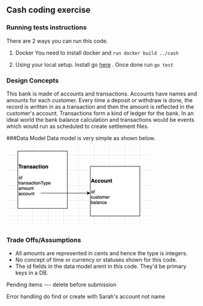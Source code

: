 ## Cash coding exercise

### Running tests instructions

There are 2 ways you can run this code. 
1. Docker
You need to install docker and `run docker build ../cash`
   
2. Using your local setup. 
Install go [here](https://golang.org/doc/install) . Once done run `go test`

   
### Design Concepts

This bank is made of accounts and transactions. Accounts have names and amounts for each customer. Every time a deposit or withdraw is done, the record is written in as a transaction and then the amount is reflected in the customer's account.
Transactions form a kind of ledger for the bank. 
In an ideal world the bank balance calculation and transactions would be events which would run as scheduled to create settlement files.

   ###Data Model 
Data model is very simple as shown below.

![img_1.png](img_1.png)

### Trade Offs/Assumptions
- All amounts are represented in cents and hence the type is integers.
- No concept of time or currency or statuses shown for this code.
- The id fields in the data model arent in this code. They'd be primary keys in a DB.


Pending items --- delete before submission

Error handling
do find or create with Sarah's account not name